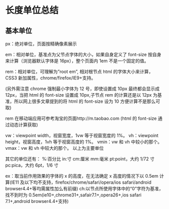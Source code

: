 # 长度单位总结

## 基本单位

px：绝对单位，页面按精确像素展示

em：相对单位，基准点为父节点字体的大小，如果自身定义了 font-size 按自身来计算（浏览器默认字体是 16px），整个页面内 1em 不是一个固定的值。

rem：相对单位，可理解为”root em”, 相对根节点 html 的字体大小来计算，CSS3 新加属性，chrome/firefox/IE9+支持。

(另外需注意 chrome 强制最小字体为 12 号，即使设置成 10px 最终都会显示成 12px，当把 html 的 font-size 设置成 10px,子节点 rem 的计算还是以 12px 为基准，所以网上很多文章提到的将 html 的 font-size 设为 10 方便计算不是那么可取)

rem 在移动端应用可参考淘宝的页面http://m.taobao.com (html 的 font-size 通过动态计算获取)

vw：viewpoint width，视窗宽度，1vw 等于视窗宽度的 1%。
vh：viewpoint height，视窗高度，1vh 等于视窗高度的 1%。
vmin：vw 和 vh 中较小的那个。
vmax：vw 和 vh 中较大的那个。
以上为主要单位

其它的单位还有：
%:百分比
in:寸
cm:厘米
mm:毫米
pt:point，大约 1/72 寸
pc:pica，大约 6pt，1/6 寸

ex：取当前作用效果的字体的 x 的高度，在无法确定 x 高度的情况下以 0.5em 计算(IE11 及以下均不支持，firefox/chrome/safari/opera/ios safari/android browser4.4+等均需属性加么有前缀)
ch:以节点所使用字体中的“0”字符为基准，找不到时为 0.5em(ie10+,chrome31+,safair7.1+,opera26+,ios safari 7.1+,android browser4.4+支持)
